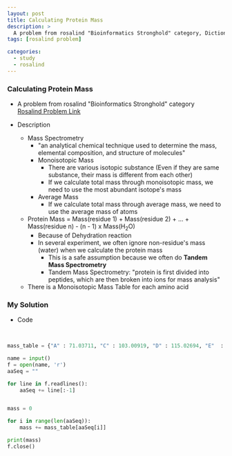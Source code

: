 ```yaml
---
layout: post
title: Calculating Protein Mass
description: >
  A problem from rosalind "Bioinformatics Stronghold" category, Dictionary
tags: [rosalind problem]

categories:
  - study
  - rosalind
---
```

### Calculating Protein Mass
* A problem from rosalind "Bioinformatics Stronghold" category<br>
[Rosalind Problem Link](https://rosalind.info/problems/prtm/)

* Description
  * Mass Spectrometry
    * "an analytical chemical technique used to determine the mass, elemental composition, and structure of molecules"
    * Monoisotopic Mass
      * There are various isotopic substance (Even if they are same substance, their mass is different from each other)
      * If we calculate total mass through monoisotopic mass, we need to use the most abundant isotope's mass
    * Average Mass
      * If we calculate total mass through average mass, we need to use the average mass of atoms
  * Protein Mass = Mass(residue 1) + Mass(residue 2) + ... + Mass(residue n) - (n - 1) x Mass(H<sub>2</sub>O)
    * Because of Dehydration reaction
    * In several experiment, we often ignore non-residue's mass (water) when we calculate the protein mass
      * This is a safe assumption because we often do **Tandem Mass Spectrometry**
      * Tandem Mass Spectrometry: "protein is first divided into peptides, which are then broken into ions for mass analysis"
  * There is a Monoisotopic Mass Table for each amino acid

### My Solution

* Code

<br>

~~~python
mass_table = {"A" : 71.03711, "C" : 103.00919, "D" : 115.02694, "E"  : 129.04259, "F"  : 147.06841, "G"  : 57.02146, "H"  : 137.05891, "I"  : 113.08406, "K"  : 128.09496, "L"  : 113.08406, "M"  : 131.04049, "N"  : 114.04293, "P"  : 97.05276, "Q"  : 128.05858, "R"  : 156.10111, "S"  : 87.03203, "T"  : 101.04768, "V"  : 99.06841, "W"  : 186.07931, "Y"  : 163.06333}

name = input()
f = open(name, 'r')
aaSeq = ""

for line in f.readlines():
    aaSeq += line[:-1]


mass = 0

for i in range(len(aaSeq)):
    mass += mass_table[aaSeq[i]]

print(mass)
f.close()
~~~
